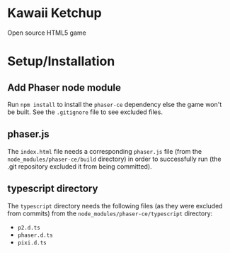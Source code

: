 # Kawaii Ketchup

Open source HTML5 game

# Setup/Installation

## Add Phaser node module

Run `npm install` to install the `phaser-ce` dependency else the game won't be built. See the `.gitignore` file to see excluded files.

## phaser.js

The `index.html` file needs a corresponding `phaser.js` file (from the `node_modules/phaser-ce/build` directory) in order to successfully run (the .git repository excluded it from being committed).

## typescript directory

The `typescript` directory needs the following files (as they were excluded from commits) from the `node_modules/phaser-ce/typescript` directory:

* `p2.d.ts`
* `phaser.d.ts`
* `pixi.d.ts`